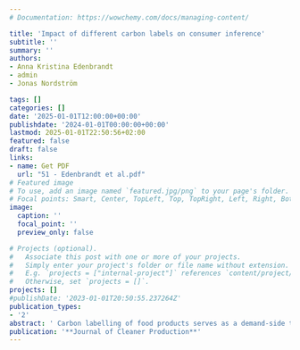 ```yaml
---
# Documentation: https://wowchemy.com/docs/managing-content/

title: 'Impact of different carbon labels on consumer inference'
subtitle: ''
summary: ''
authors:
- Anna Kristina Edenbrandt 
- admin
- Jonas Nordström

tags: []
categories: []
date: '2025-01-01T12:00:00+00:00'
publishdate: '2024-01-01T00:00:00+00:00'
lastmod: 2025-01-01T22:50:56+02:00
featured: false
draft: false
links: 
- name: Get PDF
  url: "51 - Edenbrandt et al.pdf"
# Featured image
# To use, add an image named `featured.jpg/png` to your page's folder.
# Focal points: Smart, Center, TopLeft, Top, TopRight, Left, Right, BottomLeft, Bottom, BottomRight.
image:
  caption: ''
  focal_point: ''
  preview_only: false

# Projects (optional).
#   Associate this post with one or more of your projects.
#   Simply enter your project's folder or file name without extension.
#   E.g. `projects = ["internal-project"]` references `content/project/deep-learning/index.md`.
#   Otherwise, set `projects = []`.
projects: []
#publishDate: '2023-01-01T20:50:55.237264Z'
publication_types: 
- '2'
abstract: ' Carbon labelling of food products serves as a demand-side tool with the potential to drive the essential shift in consumption patterns toward reducing climate impact. For carbon labels to influence food choices, they must enable consumers to recognize and adopt purchasing behaviour that lower their climate footprint. While inference plays a critical role in facilitating behavioural change, evidence remains sparse regarding how specific characteristics of carbon labels affect consumers ability to accurately identify low-carbon products. This study investigates how different carbon labels affect consumers’ efficiency in identifying low-carbon-emitting food products. Three labels are evaluated: (i) ‘Digit’ specifies the amount of CO2e-emissions from the production of the product, (ii) ‘Colour-Coded’ label indicates the overall climate impact from A to E, (iii) ‘Logo’ identifies the lowest-emitting products within each product category. Respondents in a survey in the United Kingdom were asked to identify the lowest-emitting food product in a set of tasks. All labels improved accuracy in the tasks when products from the same food category were included. Importantly, in the tasks that included products from different categories, the Digit outperformed both the Colour-Coded and the Logo labels. Notably, the Logo did not improve accuracy compared to no-label tasks. It is important that a carbon label informs about the overall climate impact rather than the within-category performance, should the label help consumers identify changes that contribute to significant reductions in climate impact.'
publication: '**Journal of Cleaner Production**'
---
```


